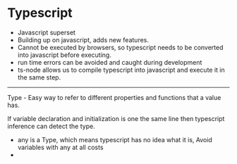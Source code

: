 # Typescript

- Javascript superset
- Building up on javascript, adds new features.
- Cannot be executed by browsers, so typescript needs to be converted into javascript before executing.
- run time errors can be avoided and caught during development
- ts-node allows us to compile typescript into javascript and execute it in the same step.
---
Type - Easy way to refer to different properties and functions that a value has.

If variable declaration and initialization is one the same line then typescript inference can detect the type.

- any is a Type, which means typescript has no idea what it is, Avoid variables with any at all costs
- 
<!--stackedit_data:
eyJoaXN0b3J5IjpbLTExNjk3MzM4OTQsMTQzMjM5Mjk1OSwtMT
E0NjIzOTExNCwtMTU2NzUxMDY2MCwtMjA4MzA4MDIwMCwxNDY3
NjAwMDQ2LDU2NjUxODUwMiwxMTI4ODU0MjQ2XX0=
-->